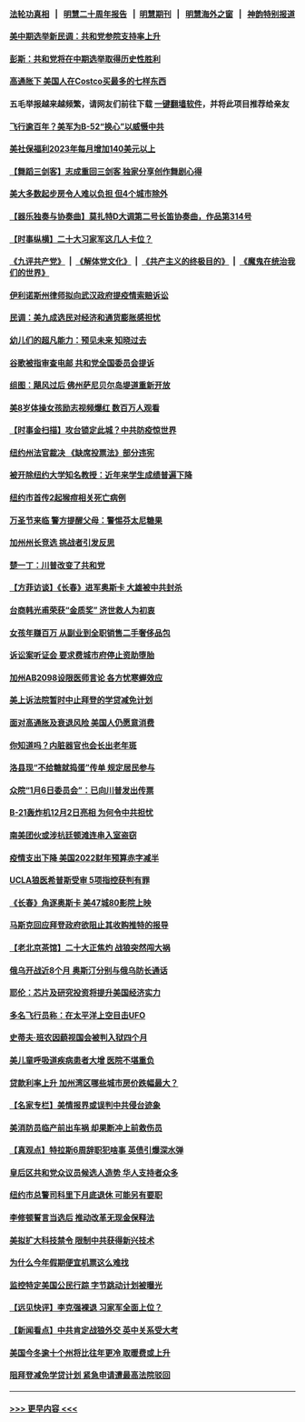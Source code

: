 #### [法轮功真相](https://github.com/gfw-breaker/truth/blob/master/README.md?t=0) &nbsp;&nbsp;|&nbsp;&nbsp; [明慧二十周年报告](https://github.com/gfw-breaker/mh-reports/blob/master/README.md?t=0) &nbsp;&nbsp;|&nbsp;&nbsp;[明慧期刊](https://github.com/gfw-breaker/mh-qikan) &nbsp;&nbsp;|&nbsp;&nbsp; [明慧海外之窗](https://github.com/gfw-breaker/mh-news/blob/master/README.md?t=0) &nbsp;&nbsp;|&nbsp;&nbsp; [神韵特别报道](https://github.com/gfw-breaker/mh-news/blob/master/shenyun.md?t=0)
#### [美中期选举新民调：共和党参院支持率上升](../pages/nsc412/n13850387.md?t=10240150) 
#### [彭斯：共和党将在中期选举取得历史性胜利](../pages/nsc412/n13851229.md?t=10240150) 
#### [高通胀下 美国人在Costco买最多的七样东西](../pages/nsc412/n13850513.md?t=10240150) 
#### 五毛举报越来越频繁，请网友们前往下载 [一键翻墙软件](https://github.com/gfw-breaker/ssr-accounts)，并将此项目推荐给亲友
#### [飞行逾百年？美军为B-52“换心”以威慑中共](../pages/nsc412/n13850432.md?t=10240150) 
#### [美社保福利2023年每月增加140美元以上](../pages/nsc412/n13851028.md?t=10240150) 
#### [【舞蹈三剑客】志成重回三剑客 独家分享创作舞剧心得](../pages/nsc412/n13851035.md?t=10240150) 
#### [美大多数起步房令人难以负担 但4个城市除外](../pages/nsc412/n13851009.md?t=10240150) 
#### [【器乐独奏与协奏曲】莫扎特D大调第二号长笛协奏曲，作品第314号](../pages/nsc412/n13850897.md?t=10240150) 
#### [【时事纵横】二十大习家军这几人卡位？](../pages/nsc412/n13850886.md?t=10240150) 
#### [《九评共产党》](https://github.com/begood0513/9ping.md/blob/master/README.md) &nbsp;|&nbsp; [《解体党文化》](../../../../jtdwh.md/blob/master/README.md)  &nbsp;|&nbsp; [《共产主义的终极目的》](../../../../gczydzjmd.md/blob/master/README.md) &nbsp;|&nbsp; [《魔鬼在统治我们的世界》](../../../../mgztzwmdsj.md/blob/master/README.md) 
#### [伊利诺斯州律师拟向武汉政府提疫情索赔诉讼](../pages/nsc412/n13850990.md?t=10240150) 
#### [民调：美九成选民对经济和通货膨胀感担忧](../pages/nsc412/n13850981.md?t=10240150) 
#### [幼儿们的超凡能力：预见未来 知晓过去](../pages/nsc412/n13850752.md?t=10240150) 
#### [谷歌被指审查电邮 共和党全国委员会提诉](../pages/nsc412/n13850884.md?t=10240150) 
#### [组图：飓风过后 佛州萨尼贝尔岛堤道重新开放](../pages/nsc412/n13850714.md?t=10240150) 
#### [美8岁体操女孩励志视频爆红 数百万人观看](../pages/nsc412/n13850592.md?t=10240150) 
#### [【时事金扫描】攻台锁定此城？中共防疫惊世界](../pages/nsc412/n13850478.md?t=10240150) 
#### [纽约州法官裁决 《缺席投票法》部分违宪](../pages/nsc412/n13850550.md?t=10240150) 
#### [被开除纽约大学知名教授：近年来学生成绩普遍下降](../pages/nsc412/n13850574.md?t=10240150) 
#### [纽约市首传2起猴痘相关死亡病例](../pages/nsc412/n13850598.md?t=10240150) 
#### [万圣节来临 警方提醒父母：警惕芬太尼糖果](../pages/nsc412/n13850633.md?t=10240150) 
#### [加州州长竞选 挑战者引发反思](../pages/nsc412/n13850608.md?t=10240150) 
#### [楚一丁：川普改变了共和党](../pages/nsc412/n13850622.md?t=10240150) 
#### [【方菲访谈】《长春》进军奥斯卡 大雄被中共封杀](../pages/nsc412/n13850488.md?t=10240150) 
#### [台商韩光甫荣获“金质奖” 济世救人为初衷](../pages/nsc412/n13850604.md?t=10240150) 
#### [女孩年赚百万 从副业到全职销售二手奢侈品包](../pages/nsc412/n13850593.md?t=10240150) 
#### [诉讼案听证会 要求费城市府停止资助堕胎](../pages/nsc412/n13850579.md?t=10240150) 
#### [加州AB2098设限医师言论 各方忧寒蝉效应](../pages/nsc412/n13850573.md?t=10240150) 
#### [美上诉法院暂时中止拜登的学贷减免计划](../pages/nsc412/n13850539.md?t=10240150) 
#### [面对高通胀及衰退风险 美国人仍愿意消费](../pages/nsc412/n13850486.md?t=10240150) 
#### [你知道吗？内脏器官也会长出老年斑](../pages/nsc412/n13850527.md?t=10240150) 
#### [洛县现“不给糖就捣蛋”传单 规定居民参与](../pages/nsc412/n13850511.md?t=10240150) 
#### [众院“1月6日委员会”：已向川普发出传票](../pages/nsc412/n13850435.md?t=10240150) 
#### [B-21轰炸机12月2日亮相 为何令中共担忧](../pages/nsc412/n13850485.md?t=10240150) 
#### [南美团伙或涉杭廷顿滩连串入室盗窃](../pages/nsc412/n13850506.md?t=10240150) 
#### [疫情支出下降 美国2022财年预算赤字减半](../pages/nsc412/n13850467.md?t=10240150) 
#### [UCLA狼医希普斯受审 5项指控获判有罪](../pages/nsc412/n13850491.md?t=10240150) 
#### [《长春》角逐奥斯卡 美47城80影院上映](../pages/nsc412/n13849846.md?t=10240150) 
#### [马斯克回应拜登政府欲阻止其收购推特的报导](../pages/nsc412/n13850417.md?t=10240150) 
#### [【老北京茶馆】二十大正焦灼 战狼突然闯大祸](../pages/nsc412/n13850311.md?t=10240150) 
#### [俄乌开战近8个月 奥斯汀分别与俄乌防长通话](../pages/nsc412/n13850438.md?t=10240150) 
#### [耶伦：芯片及研究投资将提升美国经济实力](../pages/nsc412/n13850392.md?t=10240150) 
#### [多名飞行员称：在太平洋上空目击UFO](../pages/nsc412/n13850352.md?t=10240150) 
#### [史蒂夫‧班农因藐视国会被判入狱四个月](../pages/nsc412/n13850338.md?t=10240150) 
#### [美儿童呼吸道疾病患者大增 医院不堪重负](../pages/nsc412/n13850283.md?t=10240150) 
#### [贷款利率上升 加州湾区哪些城市房价跌幅最大？](../pages/nsc412/n13849921.md?t=10240150) 
#### [【名家专栏】美情报界或误判中共侵台迹象](../pages/nsc412/n13850216.md?t=10240150) 
#### [美消防员临产前出车祸 却果断冲上前救伤员](../pages/nsc412/n13849980.md?t=10240150) 
#### [【真观点】特拉斯6周辞职犯啥事 英债引爆深水弹](../pages/nsc412/n13850272.md?t=10240150) 
#### [皇后区共和党众议员候选人造势 华人支持者众多](../pages/nsc412/n13849955.md?t=10240150) 
#### [纽约市总警司科里下月底退休 可能另有要职](../pages/nsc412/n13849968.md?t=10240150) 
#### [李修顿誓言当选后 推动改革无现金保释法](../pages/nsc412/n13849926.md?t=10240150) 
#### [美拟扩大科技禁令 限制中共获得新兴技术](../pages/nsc412/n13849913.md?t=10240150) 
#### [为什么今年假期便宜机票这么难找](../pages/nsc412/n13849883.md?t=10240150) 
#### [监控特定美国公民行踪 字节跳动计划被曝光](../pages/nsc412/n13849735.md?t=10240150) 
#### [【远见快评】李克强裸退 习家军全面上位？](../pages/nsc412/n13849744.md?t=10240150) 
#### [【新闻看点】中共肯定战狼外交 英中关系受大考](../pages/nsc412/n13849602.md?t=10240150) 
#### [美国今冬逾十个州将比往年更冷 取暖费或上升](../pages/nsc412/n13849771.md?t=10240150) 
#### [阻拜登减免学贷计划 紧急申请遭最高法院驳回](../pages/nsc412/n13849758.md?t=10240150) 

----
#### [ >>> 更早内容 <<< ](../indexes/nsc412-earlier.md)

